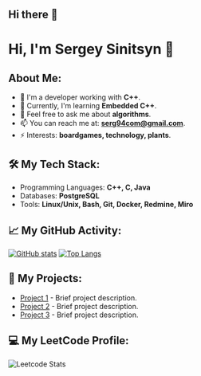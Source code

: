 ## Hi there 👋

# Hi, I'm Sergey Sinitsyn 👋

## About Me:
- 🔭 I'm a developer working with **C++**.
- 🌱 Currently, I'm learning **Embedded C++**.
- 💬 Feel free to ask me about **algorithms**.
- 📫 You can reach me at: **serg94com@gmail.com**.
- ⚡ Interests: **boardgames, technology, plants**.

## 🛠️ My Tech Stack:
- Programming Languages: **C++, C, Java**
- Databases: **PostgreSQL**
- Tools: **Linux/Unix, Bash, Git, Docker, Redmine, Miro**

## 📈 My GitHub Activity:
[![GitHub stats](https://github-readme-stats.vercel.app/api?username=SergSinitsyn&show_icons=true&hide_title=true&count_private=true&hide=prs&theme=radical)](https://github.com/SergSinitsyn)
[![Top Langs](https://github-readme-stats.vercel.app/api/top-langs/?username=SergSinitsyn&layout=compact&theme=radical)](https://github.com/SergSinitsyn)

## 🔧 My Projects:
- [Project 1](https://github.com/SergSinitsyn/project1) - Brief project description.
- [Project 2](https://github.com/SergSinitsyn/project2) - Brief project description.
- [Project 3](https://github.com/SergSinitsyn/project3) - Brief project description.

## 💻 My LeetCode Profile:
![Leetcode Stats](https://leetcard.jacoblin.cool/Serg94?theme=dark)


<!--
## 📫 How to Reach Me:
- [LinkedIn](https://www.linkedin.com/in/sergsinitsyn) (if available)
- [Twitter](https://twitter.com/sergsinitsyn) (if available)
- Email: **sergsini




**SergSinitsyn/SergSinitsyn** is a ✨ _special_ ✨ repository because its `README.md` (this file) appears on your GitHub profile.

Here are some ideas to get you started:

- 🔭 I’m currently working on ...
- 🌱 I’m currently learning ...
- 👯 I’m looking to collaborate on ...
- 🤔 I’m looking for help with ...
- 💬 Ask me about ...
- 📫 How to reach me: ...
- 😄 Pronouns: ...
- ⚡ Fun fact: ...
-->
